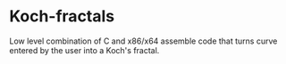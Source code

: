 # Koch-fractals

Low level combination of C and x86/x64 assemble code that turns curve entered by the user into a Koch's fractal.
